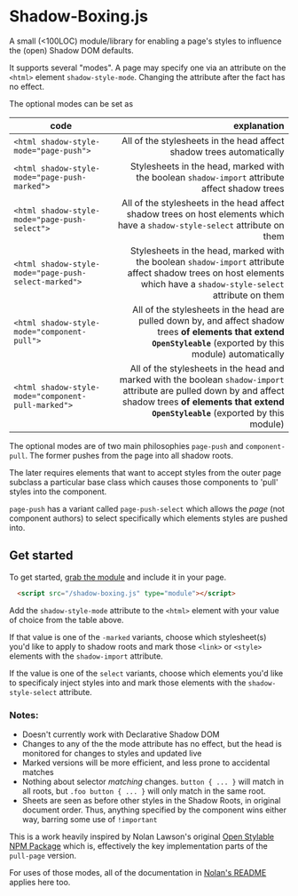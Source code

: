 # Shadow-Boxing.js
A small (<100LOC) module/library for enabling a page's styles to
influence the (open) Shadow DOM defaults. 

It supports several "modes". A page may specify one via an attribute on the `<html>` element
`shadow-style-mode`.  Changing the attribute after the fact has no effect.  

The optional modes can be set as

| code       | explanation |
|-----------------------------------------------|---------------:|
| `<html shadow-style-mode="page-push">`        | All of the stylesheets in the head affect shadow trees automatically |
| `<html shadow-style-mode="page-push-marked">` | Stylesheets in the head,  marked with the boolean `shadow-import` attribute affect shadow trees |
| `<html shadow-style-mode="page-push-select">` | All of the stylesheets in the head affect shadow trees on host elements which have a `shadow-style-select` attribute on them |
| `<html shadow-style-mode="page-push-select-marked">` | Stylesheets in the head,  marked with the boolean `shadow-import` attribute affect shadow trees on host elements which have a `shadow-style-select` attribute on them |
| `<html shadow-style-mode="component-pull">`        |  All of the stylesheets in the head are pulled down by, and affect shadow trees **of elements that extend `OpenStyleable`** (exported by this module) automatically |
| `<html shadow-style-mode="component-pull-marked">` |  All of the stylesheets in the head and marked with the boolean `shadow-import` attribute are pulled down by and affect shadow trees **of elements that extend `OpenStyleable`** (exported by this module) |


The optional modes are of two main philosophies `page-push` and `component-pull`. The former pushes from the page into all shadow roots. 

The later requires elements that want to accept styles from the outer page subclass a particular base class which causes those components to 'pull' styles into the component.

`page-push` has a variant called `page-push-select` which allows the _page_  (not component authors) to select specifically which elements styles are pushed into.

## Get started

To get started, [grab the module](/shadow-boxing.js) 
and include it in your page.

```html
  <script src="/shadow-boxing.js" type="module"></script>
```

Add the `shadow-style-mode` attribute to the `<html>` element with your value of choice from the table above.

If that value is one of the `-marked` variants, choose which stylesheet(s) you'd like to apply to shadow roots and mark those `<link>` or `<style>` elements with the `shadow-import` attribute.

If the value is one of the `select` variants, choose which elements you'd like to specificaly inject styles into and mark those elements with the `shadow-style-select` attribute.

### Notes:

* Doesn't currently work with Declarative Shadow DOM
* Changes to any of the the mode attribute has no effect, but the head is monitored for changes to styles and updated live
* Marked versions will be more efficient, and less prone to accidental matches
* Nothing about selector _matching_ changes. `button { ... }` will match in all roots, but `.foo button { ... }` will only match in the same root.
* Sheets are seen as before other styles in the Shadow Roots, in original document order.  Thus, anything specified by the component wins either way, barring some use of `!important`


This is a work heavily inspired by Nolan Lawson's original [Open Stylable NPM Package](https://www.npmjs.com/package/open-stylable) which is, effectively the key implementation parts of the `pull-page` version. 

For uses of those modes, all of the documentation in [Nolan's README](https://github.com/nolanlawson/open-stylable/blob/master/README.md) applies here too.
